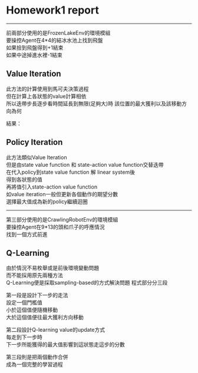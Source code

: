 # Homework1 report
  
<hr />

前兩部分使用的是FrozenLakeEnv的環境模組  
要操控Agent在4*4的結冰水池上找到飛盤  
如果撿到飛盤得到+1結束  
如果中途掉進水裡-1結束  
## Value Iteration  
此方法的計算使用到馬可夫決策過程  
但在計算上各狀態的value計算相依  
所以迭帶步長逐步看時間延長到無限(足夠大)時
該位置的最大獲利以及該移動方向為何  
  
結果：


## Policy Iteration
此方法類似Value Iteration  
但是由state value function 和 state-action value function交替迭帶  
在代入policy到state value function 解 linear system後  
得到各狀態的值  
再將值引入state-action value function  
如value iteration一般但更新各個動作的期望分數  
選擇最大值成為新的policy繼續迴圈  
  
<hr />

第三部分使用的是CrawlingRobotEnv的環境模組  
要操控Agent在9*13的頭和爪子的呼應情況  
找到一個方式前進  
## Q-Learning  
由於情況不易枚舉或是前後環境變動問題  
而不能採用原先兩種方法  
Q-Learning便是採取sampling-based的方式解決問題
程式部分分三段  
    
第一段是設計下一步的走法  
設定一個門檻值  
小於這個值便隨機移動  
大於這個值便往最大獲利方向移動  
  
第二段設計Q-learning value的update方式  
每走到下一步時  
下一步所能獲得的最大值影響到這狀態走這步的分數  

第三段則是把兩個動作合併  
成為一個完整的學習過程  

